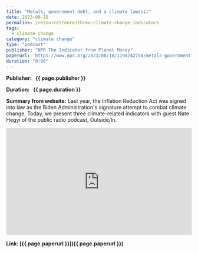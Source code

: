 ```yaml
---
title: "Metals, government debt, and a climate lawsuit"
date: 2023-08-18
permalink: /resources/enre/three-climate-change-indicators
tags:
  - climate change
category: "climate change"
type: "podcast"
publisher: "NPR The Indicator from Planet Money"
paperurl: 'https://www.npr.org/2023/08/18/1194742750/metals-government-debt-and-a-climate-lawsuit'
duration: "9:06"
---
```


<!-- Google tag (gtag.js) -->
<script async src="https://www.googletagmanager.com/gtag/js?id=G-Q95WSVMDNZ"></script>
<script>
  window.dataLayer = window.dataLayer || [];
  function gtag(){dataLayer.push(arguments);}
  gtag('js', new Date());

  gtag('config', 'G-Q95WSVMDNZ');
</script>

**<span class="bold-podcast">Publisher: </span>&nbsp;<span class="text-podcast"> {{ page.publisher }}</span>**

**<span class="bold-podcast">Duration: </span>&nbsp;<span class="text-podcast"> {{ page.duration }}</span>**

**<span class="bold-podcast">Summary from website:</span>**
Last year, the Inflation Reduction Act was signed into law as the Biden Administration's signature attempt to combat climate change. Today, we present three climate-related indicators with guest Nate Hegyi of the public radio podcast, Outside/In.

<iframe src="https://www.npr.org/player/embed/1194742750/1198987142" width="100%" height="290" frameborder="0" scrolling="no" title="NPR embedded audio player"></iframe>

**<span class="small-podcast">Link:</span>&nbsp;<span class="links-podcast">[{{ page.paperurl }}]({{ page.paperurl }})</span>**